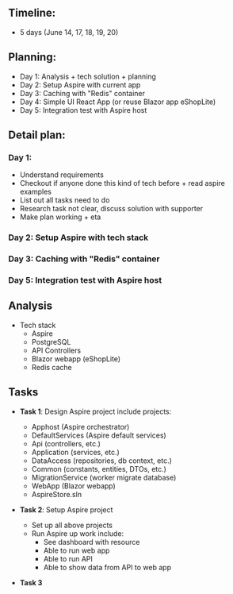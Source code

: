
## Timeline:
- 5 days (June 14, 17, 18, 19, 20)

## Planning:
- Day 1: Analysis + tech solution + planning
- Day 2: Setup Aspire with current app
- Day 3: Caching with "Redis" container
- Day 4: Simple UI React App (or reuse Blazor app eShopLite)
- Day 5: Integration test with Aspire host

## Detail plan:

### Day 1:
- Understand requirements
- Checkout if anyone done this kind of tech before + read aspire examples
- List out all tasks need to do
- Research task not clear, discuss solution with supporter
- Make plan working + eta

### Day 2: Setup Aspire with tech stack

### Day 3: Caching with "Redis" container

### Day 5: Integration test with Aspire host

## Analysis
- Tech stack
    - Aspire
    - PostgreSQL
    - API Controllers
    - Blazor webapp (eShopLite)
    - Redis cache

## Tasks
- **Task 1**: Design Aspire project include projects:
    - Apphost (Aspire orchestrator)
    - DefaultServices (Aspire default services)
    - Api (controllers, etc.)
    - Application (services, etc.)
    - DataAccess (repositories, db context, etc.)
    - Common (constants, entities, DTOs, etc.)
    - MigrationService (worker migrate database)
    - WebApp (Blazor webapp)
    - AspireStore.sln

- **Task 2**: Setup Aspire project
    - Set up all above projects
    - Run Aspire up work include:
        - See dashboard with resource
        - Able to run web app
        - Able to run API
        - Able to show data from API to web app

- **Task 3**